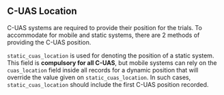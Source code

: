 ## C-UAS Location

C-UAS systems are required to provide their position for the trials.
To accommodate for mobile and static systems, there are 2 methods of
providing the C-UAS position.

`static_cuas_location` is used for denoting the position of a static
system. This field is **compulsory for all C-UAS**, but mobile
systems can rely on the `cuas_location` field inside all records for 
a dynamic position that will override the value given on `static_cuas_location`.
In such cases, `static_cuas_location` should include the first C-UAS 
position recorded.

